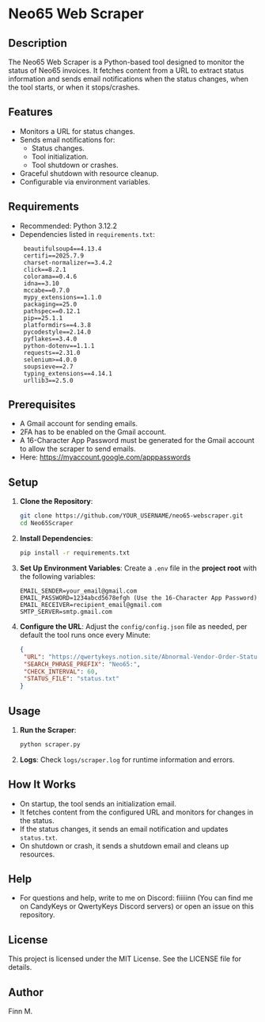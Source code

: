 # Neo65 Web Scraper

## Description
The Neo65 Web Scraper is a Python-based tool designed to monitor the status of Neo65 invoices. It fetches content from a URL to extract status information and sends email notifications when the status changes, when the tool starts, or when it stops/crashes.

## Features
- Monitors a URL for status changes.
- Sends email notifications for:
  - Status changes.
  - Tool initialization.
  - Tool shutdown or crashes.
- Graceful shutdown with resource cleanup.
- Configurable via environment variables.

## Requirements
- Recommended: Python 3.12.2
- Dependencies listed in `requirements.txt`:
  ```
   beautifulsoup4==4.13.4
   certifi==2025.7.9
   charset-normalizer==3.4.2
   click==8.2.1
   colorama==0.4.6
   idna==3.10
   mccabe==0.7.0
   mypy_extensions==1.1.0
   packaging==25.0
   pathspec==0.12.1
   pip==25.1.1
   platformdirs==4.3.8
   pycodestyle==2.14.0
   pyflakes==3.4.0
   python-dotenv==1.1.1
   requests==2.31.0
   selenium>=4.0.0
   soupsieve==2.7
   typing_extensions==4.14.1
   urllib3==2.5.0
  ```

## Prerequisites
- A Gmail account for sending emails.
- 2FA has to be enabled on the Gmail account.
- A 16-Character App Password must be generated for the Gmail account to allow the scraper to send emails.
- Here: https://myaccount.google.com/apppasswords

## Setup

1. **Clone the Repository**:
   ```bash
   git clone https://github.com/YOUR_USERNAME/neo65-webscraper.git
   cd Neo65Scraper
   ```

2. **Install Dependencies**:
   ```bash
   pip install -r requirements.txt
   ```

3. **Set Up Environment Variables**:
   Create a `.env` file in the **project root** with the following variables:
   ```properties
   EMAIL_SENDER=your_email@gmail.com
   EMAIL_PASSWORD=1234abcd5678efgh (Use the 16-Character App Password)
   EMAIL_RECEIVER=recipient_email@gmail.com
   SMTP_SERVER=smtp.gmail.com
   ```

4. **Configure the URL**:
   Adjust the `config/config.json` file as needed, per default the tool runs once every Minute:
   ```json
   {
    "URL": "https://qwertykeys.notion.site/Abnormal-Vendor-Order-Status-e8d312367c84464fa191a34ec6e2a05b",
    "SEARCH_PHRASE_PREFIX": "Neo65:",
    "CHECK_INTERVAL": 60,
    "STATUS_FILE": "status.txt"
   }
   ```

## Usage

1. **Run the Scraper**:
   ```bash
   python scraper.py
   ```

2. **Logs**:
   Check `logs/scraper.log` for runtime information and errors.

## How It Works
- On startup, the tool sends an initialization email.
- It fetches content from the configured URL and monitors for changes in the status.
- If the status changes, it sends an email notification and updates `status.txt`.
- On shutdown or crash, it sends a shutdown email and cleans up resources.

## Help
- For questions and help, write to me on Discord: fiiiiinn (You can find me on CandyKeys or QwertyKeys Discord servers) or open an issue on this repository.

## License
This project is licensed under the MIT License. See the LICENSE file for details.

## Author
Finn M.
